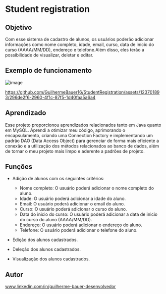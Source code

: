 # Student registration     

## Objetivo 
Com esse sistema de cadastro de alunos, os usuários poderão adicionar 
informações como nome completo, idade, email, curso, data de início do curso (AAAA/MM/DD),
endereço e telefone.Além disso, eles terão a possibilidade de visualizar, deletar e editar.         
 
## Exemplo de funcionamento     
![image](https://github.com/GuilhermeBauer16/StudentRegistration/assets/123701893/b5762792-a5ac-4c22-8213-35b0f24df4ff)


https://github.com/GuilhermeBauer16/StudentRegistration/assets/123701893/296de2f6-2960-4f1c-87f5-1d40faa5a6a4


## Aprendizado

Esse projeto proporcionou aprendizados relacionados tanto em Java quanto em MySQL.
Aprendi a otimizar meu código, aprimorando o encapsulamento, criando uma Connection 
Factory e implementando um padrão DAO (Data Access Object) para gerenciar de forma mais 
eficiente a conexão e a utilização dos métodos relacionados ao banco de dados, além de
tornar o meu projeto mais limpo e aderente a padrões de projeto.

## Funções
* Adição de alunos com os seguintes critérios:
  
  * Nome completo: O usuário poderá adicionar o nome completo do aluno.
  * Idade: O usuário poderá adicionar a idade do aluno.
  * Email: O usuário poderá adicionar o email do aluno.
  * Curso: O usuário poderá adicionar o curso do aluno.
  * Data do inicio do curso: O usuário poderá adicionar a data de inicio do curso do aluno (AAAA/MM/DD).
  * Endereço: O usuário poderá adicionar o endereço do aluno.
  * Telefone: O usuário poderá adicionar o telefone do aluno.
    
* Edição dos alunos cadastrados.

* Deleção dos alunos cadastrados.

* Visualização dos alunos cadastrados.

 ## Autor 

 www.linkedin.com/in/guilherme-bauer-desenvolvedor
